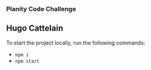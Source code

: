 ### Planity Code Challenge

## Hugo Cattelain

To start the project locally, run the following commands:

- `npm i`
- `npm start`
